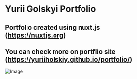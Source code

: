# Yurii Golskyi Portfolio

## Portfolio created using nuxt.js (https://nuxtjs.org)

## You can check more on portflio site (https://yuriiholskiy.github.io/portfolio/)

![Image](Icon-pictures.png "icon")
